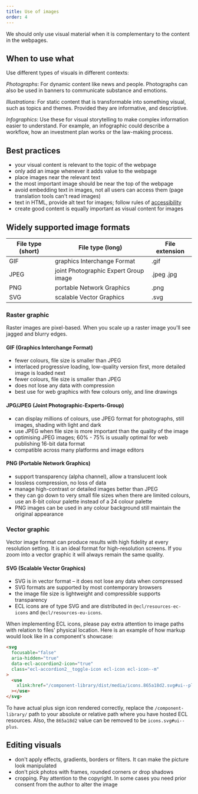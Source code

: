 ```yaml
---
title: Use of images
order: 4
---
```


We should only use visual material when it is complementary to the content in the webpages.

## When to use what

Use different types of visuals in different contexts:

_Photographs_: For dynamic content like news and people. Photographs can also be used in banners to communicate substance and emotions.

_Illustrations_: For static content that is transformable into something visual, such as topics and themes. Provided they are informative, and descriptive.

_Infographics_: Use these for visual storytelling to make complex information easier to understand. For example, an infographic could describe a workflow, how an investment plan works or the law-making process.

## Best practices

- your visual content is relevant to the topic of the webpage
- only add an image whenever it adds value to the webpage
- place images near the relevant text
- the most important image should be near the top of the webpage
- avoid embedding text in images, not all users can access them (page translation tools can't read images)
- text in HTML, provide alt text for images; follow rules of [accessibility](https://webstyleguide.com/wsg3/11-graphics/8-web-graphics-markup.html#alt-text)
- create good content is equally important as visual content for images

## Widely supported image formats

| File type (short) | File type (long)                      | File extension |
| ----------------- | ------------------------------------- | -------------- |
| GIF               | graphics Interchange Format           | .gif           |
| JPEG              | joint Photographic Expert Group image | .jpeg .jpg     |
| PNG               | portable Network Graphics             | .png           |
| SVG               | scalable Vector Graphics              | .svg           |

### Raster graphic

Raster images are pixel-based. When you scale up a raster image you'll see jagged and blurry edges.

#### GIF (Graphics Interchange Format)

- fewer colours, file size is smaller than JPEG
- interlaced progressive loading, low-quality version first, more detailed image is loaded next
- fewer colours, file size is smaller than JPEG
- does not lose any data with compression
- best use for web graphics with few colours only, and line drawings

#### JPG/JPEG (Joint Photographic-Experts-Group)

- can display millions of colours, use JPEG format for photographs, still images, shading with light and dark
- use JPEG when file size is more important than the quality of the image
- optimising JPEG images; 60% - 75% is usually optimal for web publishing
  16-bit data format
- compatible across many platforms and image editors

#### PNG (Portable Network Graphics)

- support transparency (alpha channel), allow a translucent look
- lossless compression, no loss of data
- manage high-contrast or detailed images better than JPEG
- they can go down to very small file sizes when there are limited colours, use an 8-bit colour palette instead of a 24 colour palette
- PNG images can be used in any colour background still maintain the original appearance

### Vector graphic

Vector image format can produce results with high fidelity at every resolution setting. It is an ideal format for high-resolution screens. If you zoom into a vector graphic it will always remain the same quality.

#### SVG (Scalable Vector Graphics)

- SVG is in vector format – it does not lose any data when compressed
- SVG formats are supported by most contemporary browsers
- the image file size is lightweight and compressible
  supports transparency
- ECL icons are of type SVG and are distributed in `@ecl/resources-ec-icons` and `@ecl/resources-eu-icons`.

When implementing ECL icons, please pay extra attention to image paths with relation to files' physical location. Here is an example of how markup would look like in a component's showcase:

```html
<svg
  focusable="false"
  aria-hidden="true"
  data-ecl-accordion2-icon="true"
  class="ecl-accordion2__toggle-icon ecl-icon ecl-icon--m"
>
  <use
    xlink:href="/component-library/dist/media/icons.865a18d2.svg#ui--plus"
  ></use>
</svg>
```

To have actual plus sign icon rendered correctly, replace the `/component-library/` path to your absolute or relative path where you have hosted ECL resources. Also, the `865a18d2` value can be removed to be `icons.svg#ui--plus`.

## Editing visuals

- don't apply effects, gradients, borders or filters. It can make the picture look manipulated
- don't pick photos with frames, rounded corners or drop shadows
- cropping. Pay attention to the copyright. In some cases you need prior consent from the author to alter the image
